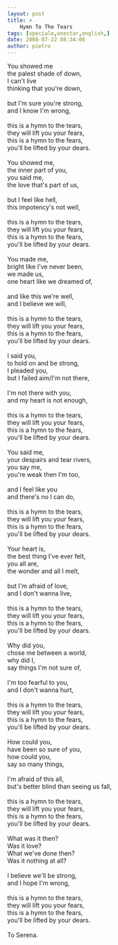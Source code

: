 ```yaml
---
layout: post
title: >
    Hymn To The Tears
tags: [speciale,onestar,english,]
date: 2008-07-22 08:34:00
author: pietro
---
```

You showed me<br/>the palest shade of down,<br/>I can't live<br/>thinking that you're down,<br/><br/>but I'm sure you're strong,<br/>and I know I'm wrong,<br/><br/>this is a hymn to the tears,<br/>they will lift you your fears,<br/>this is a hymn to the fears,<br/>you'll be lifted by your dears.<br/><br/>You showed me,<br/>the inner part of you,<br/>you said me,<br/>the love that's part of us,<br/><br/>but I feel like hell,<br/>this impotency's not well,<br/><br/>this is a hymn to the tears,<br/>they will lift you your fears,<br/>this is a hymn to the fears,<br/>you'll be lifted by your dears.<br/><br/>You made me,<br/>bright like I've never been,<br/>we made us,<br/>one heart like we dreamed of,<br/><br/>and like this we're well,<br/>and I believe we will,<br/><br/>this is a hymn to the tears,<br/>they will lift you your fears,<br/>this is a hymn to the fears,<br/>you'll be lifted by your dears.<br/><br/>I said you,<br/>to hold on and be strong,<br/>I pleaded you,<br/>but I failed aim/I'm not there,<br/><br/>I'm not there with you,<br/>and my heart is not enough,<br/><br/>this is a hymn to the tears,<br/>they will lift you your fears,<br/>this is a hymn to the fears,<br/>you'll be lifted by your dears.<br/><br/>You said me,<br/>your despairs and tear rivers,<br/>you say me,<br/>you're weak then I'm too,<br/><br/>and I feel like you<br/>and there's no I can do,<br/><br/>this is a hymn to the tears,<br/>they will lift you your fears,<br/>this is a hymn to the fears,<br/>you'll be lifted by your dears.<br/><br/>Your heart is,<br/>the best thing I've ever felt,<br/>you all are,<br/>the wonder and all I melt,<br/><br/>but I'm afraid of love,<br/>and I don't wanna live,<br/><br/>this is a hymn to the tears,<br/>they will lift you your fears,<br/>this is a hymn to the fears,<br/>you'll be lifted by your dears.<br/><br/>Why did you,<br/>chose me between a world,<br/>why did I,<br/>say things I'm not sure of,<br/><br/>I'm too fearful to you,<br/>and I don't wanna hurt,<br/><br/>this is a hymn to the tears,<br/>they will lift you your fears,<br/>this is a hymn to the fears,<br/>you'll be lifted by your dears.<br/><br/>How could you,<br/>have been so sure of you,<br/>how could you,<br/>say so many things,<br/><br/>I'm afraid of this all,<br/>but's better blind than seeing us fall,<br/><br/>this is a hymn to the tears,<br/>they will lift you your fears,<br/>this is a hymn to the fears,<br/>you'll be lifted by your dears.<br/><br/>What was it then?<br/>Was it love?<br/>What we've done then?<br/>Was it nothing at all?<br/><br/>I believe we'll be strong,<br/>and I hope I'm wrong,<br/><br/>this is a hymn to the tears,<br/>they will lift you your fears,<br/>this is a hymn to the fears,<br/>you'll be lifted by your dears.<br/><br/>To Serena.
